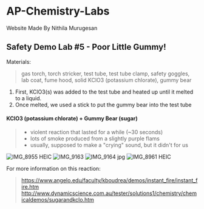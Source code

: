 # AP-Chemistry-Labs
Website Made By Nithila Murugesan
## Safety Demo Lab #5 - Poor Little Gummy!
Materials: 
> gas torch, torch stricker, test tube, test tube clamp, safety goggles, lab coat, fume hood, solid KClO3 (potassium chlorate), gummy bear

1. First, KClO3(s) was added to the test tube and heated up until it melted to a liquid.
2. Once melted, we used a stick to put the gummy bear into the test tube

#### KClO3 (potassium chlorate) + Gummy Bear (sugar)
> + violent reaction that lasted for a while (~30 seconds)
> + lots of smoke produced from a slightly purple flams
> + usually, supposed to make a "crying" sound, but it didn't for us

![IMG_8955 HEIC](https://user-images.githubusercontent.com/114519453/193721478-7d433f93-cf30-4416-89f6-33ffc4e8fe6d.jpeg)
![IMG_9163](https://user-images.githubusercontent.com/114519453/193721501-0b7e951b-be01-489d-80a9-a623145bd1bb.jpg)
![IMG_9164 jpg](https://user-images.githubusercontent.com/114519453/193721508-546c0bb8-9100-49ba-8acb-72e1e53df3a8.jpeg)
![IMG_8961 HEIC](https://user-images.githubusercontent.com/114519453/193721520-8dce3303-9b2b-442d-b58f-857102278988.jpeg)

For more information on this reaction:
> <https://www.angelo.edu/faculty/kboudrea/demos/instant_fire/instant_fire.htm>
> <http://www.dynamicscience.com.au/tester/solutions1/chemistry/chemicaldemos/sugarandkclo.htm>
